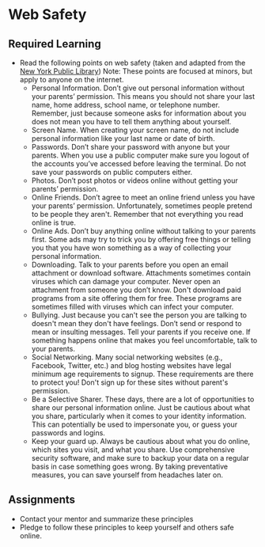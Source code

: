 # Web Safety

## Required Learning

- Read the following points on web safety (taken and adapted from the [New York Public Library](https://www.nypl.org/help/about-nypl/legal-notices/internet-safety-tips)) Note: These points are focused at minors, but apply to anyone on the internet. 
    - Personal Information. Don’t give out personal information without your parents’ permission. This means you should not share your last name, home address, school name, or telephone number. Remember, just because someone asks for information about you does not mean you have to tell them anything about yourself.
    - Screen Name. When creating your screen name, do not include personal information like your last name or date of birth.
    - Passwords. Don’t share your password with anyone but your parents. When you use a public computer make sure you logout of the accounts you’ve accessed before leaving the terminal. Do not save your passwords on public computers either.
    - Photos. Don’t post photos or videos online without getting your parents’ permission.
    - Online Friends. Don’t agree to meet an online friend unless you have your parents’ permission. Unfortunately, sometimes people pretend to be people they aren't. Remember that not everything you read online is true.
    - Online Ads. Don’t buy anything online without talking to your parents first. Some ads may try to trick you by offering free things or telling you that you have won something as a way of collecting your personal information.
    - Downloading. Talk to your parents before you open an email attachment or download software. Attachments sometimes contain viruses which can damage your computer. Never open an attachment from someone you don’t know. Don't download paid programs from a site offering them for free. These programs are sometimes filled with viruses which can infect your computer.
    - Bullying. Just because you can't see the person you are talking to doesn't mean they don't have feelings. Don’t send or respond to mean or insulting messages. Tell your parents if you receive one. If something happens online that makes you feel uncomfortable, talk to your parents.
    - Social Networking. Many social networking websites (e.g., Facebook, Twitter, etc.) and blog hosting websites have legal minimum age requirements to signup. These requirements are there to protect you! Don't sign up for these sites without parent's permission.
    - Be a Selective Sharer. These days, there are a lot of opportunities to share our personal information online. Just be cautious about what you share, particularly when it comes to your identity information. This can potentially be used to impersonate you, or guess your passwords and logins. 
    - Keep your guard up. Always be cautious about what you do online, which sites you visit, and what you share. Use comprehensive security software, and make sure to backup your data on a regular basis in case something goes wrong. By taking preventative measures, you can save yourself from headaches later on.

## Assignments

- Contact your mentor and summarize these principles
- Pledge to follow these principles to keep yourself and others safe online.